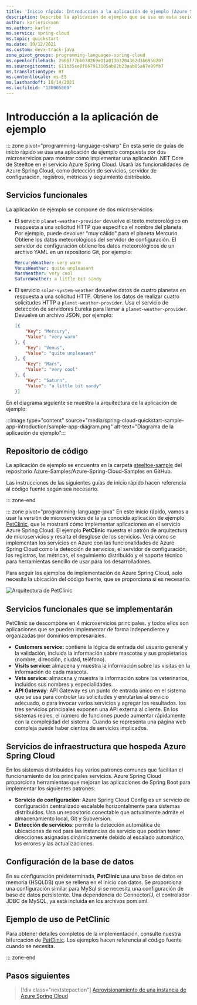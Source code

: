 ```yaml
---
title: 'Inicio rápido: Introducción a la aplicación de ejemplo (Azure Spring Cloud)'
description: Describe la aplicación de ejemplo que se usa en esta serie de guías de inicio rápido para la implementación en Azure Spring Cloud.
author: karlerickson
ms.author: karler
ms.service: spring-cloud
ms.topic: quickstart
ms.date: 10/12/2021
ms.custom: devx-track-java
zone_pivot_groups: programming-languages-spring-cloud
ms.openlocfilehash: 2966f77bb070269e11a01303204362d3b6950207
ms.sourcegitcommit: 611b35ce0f667913105ab82b23aab05a67e89fb7
ms.translationtype: HT
ms.contentlocale: es-ES
ms.lasthandoff: 10/14/2021
ms.locfileid: "130005869"
---
```

# <a name="introduction-to-the-sample-app"></a>Introducción a la aplicación de ejemplo

::: zone pivot="programming-language-csharp"
En esta serie de guías de inicio rápido se usa una aplicación de ejemplo compuesta por dos microservicios para mostrar cómo implementar una aplicación .NET Core de Steeltoe en el servicio Azure Spring Cloud. Usará las funcionalidades de Azure Spring Cloud, como detección de servicios, servidor de configuración, registros, métricas y seguimiento distribuido.

## <a name="functional-services"></a>Servicios funcionales

La aplicación de ejemplo se compone de dos microservicios:

* El servicio `planet-weather-provider` devuelve el texto meteorológico en respuesta a una solicitud HTTP que especifica el nombre del planeta. Por ejemplo, puede devolver "muy cálido" para el planeta Mercurio. Obtiene los datos meteorológicos del servidor de configuración. El servidor de configuración obtiene los datos meteorológicos de un archivo YAML en un repositorio Git, por ejemplo:

   ```yaml
   MercuryWeather: very warm
   VenusWeather: quite unpleasant
   MarsWeather: very cool
   SaturnWeather: a little bit sandy
   ```

* El servicio `solar-system-weather` devuelve datos de cuatro planetas en respuesta a una solicitud HTTP. Obtiene los datos de realizar cuatro solicitudes HTTP a `planet-weather-provider`. Usa el servicio de detección de servidores Eureka para llamar a `planet-weather-provider`. Devuelve un archivo JSON, por ejemplo:

   ```json
   [{
       "Key": "Mercury",
       "Value": "very warm"
   }, {
       "Key": "Venus",
       "Value": "quite unpleasant"
   }, {
       "Key": "Mars",
       "Value": "very cool"
   }, {
       "Key": "Saturn",
       "Value": "a little bit sandy"
   }]
   ```

En el diagrama siguiente se muestra la arquitectura de la aplicación de ejemplo:

:::image type="content" source="media/spring-cloud-quickstart-sample-app-introduction/sample-app-diagram.png" alt-text="Diagrama de la aplicación de ejemplo":::

## <a name="code-repository"></a>Repositorio de código

La aplicación de ejemplo se encuentra en la carpeta [steeltoe-sample](https://github.com/Azure-Samples/Azure-Spring-Cloud-Samples/tree/master/steeltoe-sample) del repositorio Azure-Samples/Azure-Spring-Cloud-Samples en GitHub.

Las instrucciones de las siguientes guías de inicio rápido hacen referencia al código fuente según sea necesario.

::: zone-end

::: zone pivot="programming-language-java"
En este inicio rápido, vamos a usar la versión de microservicios de la ya conocida aplicación de ejemplo [PetClinic](https://github.com/spring-petclinic/spring-petclinic-microservices), que le mostrará cómo implementar aplicaciones en el servicio Azure Spring Cloud. El ejemplo **PetClinic** muestra el patrón de arquitectura de microservicios y resalta el desglose de los servicios. Verá cómo se implementan los servicios en Azure con las funcionalidades de Azure Spring Cloud como la detección de servicios, el servidor de configuración, los registros, las métricas, el seguimiento distribuido y el soporte técnico para herramientas sencillo de usar para los desarrolladores.

Para seguir los ejemplos de implementación de Azure Spring Cloud, solo necesita la ubicación del código fuente, que se proporciona si es necesario.

![Arquitectura de PetClinic](media/build-and-deploy/microservices-architecture-diagram.jpg)

## <a name="functional-services-to-be-deployed"></a>Servicios funcionales que se implementarán

PetClinic se descompone en 4 microservicios principales. y todos ellos son aplicaciones que se pueden implementar de forma independiente y organizadas por dominios empresariales.

* **Customers service:** contiene la lógica de entrada del usuario general y la validación, incluida la información sobre mascotas y sus propietarios (nombre, dirección, ciudad, teléfono).
* **Visits service:** almacena y muestra la información sobre las visitas en la información de cada mascota.
* **Vets service:** almacena y muestra la información sobre los veterinarios, incluidos sus nombres y especialidades.
* **API Gateway**: API Gateway es un punto de entrada único en el sistema que se usa para controlar las solicitudes y enrutarlas al servicio adecuado, o para invocar varios servicios y agregar los resultados.  los tres servicios principales exponen una API externa al cliente. En los sistemas reales, el número de funciones puede aumentar rápidamente con la complejidad del sistema. Cuando se representa una página web compleja puede haber cientos de servicios implicados.

## <a name="infrastructure-services-hosted-by-azure-spring-cloud"></a>Servicios de infraestructura que hospeda Azure Spring Cloud

En los sistemas distribuidos hay varios patrones comunes que facilitan el funcionamiento de los principales servicios. Azure Spring Cloud proporciona herramientas que mejoran las aplicaciones de Spring Boot para implementar los siguientes patrones:

* **Servicio de configuración**: Azure Spring Cloud Config es un servicio de configuración centralizado escalable horizontalmente para sistemas distribuidos. Usa un repositorio conectable que actualmente admite el almacenamiento local, Git y Subversion.
* **Detección de servicios**: permite la detección automática de ubicaciones de red para las instancias de servicio que podrían tener direcciones asignadas dinámicamente debido al escalado automático, los errores y las actualizaciones.

## <a name="database-configuration"></a>Configuración de la base de datos

En su configuración predeterminada, **PetClinic** usa una base de datos en memoria (HSQLDB) que se rellena en el inicio con datos. Se proporciona una configuración similar para MySql si se necesita una configuración de base de datos persistente. Una dependencia de Connector/J, el controlador JDBC de MySQL, ya está incluida en los archivos pom.xml.

## <a name="sample-usage-of-petclinic"></a>Ejemplo de uso de PetClinic

Para obtener detalles completos de la implementación, consulte nuestra bifurcación de [PetClinic](https://github.com/Azure-Samples/spring-petclinic-microservices). Los ejemplos hacen referencia al código fuente cuando se necesita.

::: zone-end

## <a name="next-steps"></a>Pasos siguientes

> [!div class="nextstepaction"]
> [Aprovisionamiento de una instancia de Azure Spring Cloud](./quickstart-provision-service-instance.md)
